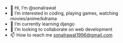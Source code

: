- 👋 Hi, I’m @sonalrawat
- 👀 I’m interested in coding, playing games, watching movies/anime/kdrama
- 🌱 I’m currently learning django
- 💞️ I’m looking to collaborate on web development
- 📫 How to reach me sonalrawat1996@gmail.com

<!---
sonalrawat/sonalrawat is a ✨ special ✨ repository because its `README.md` (this file) appears on your GitHub profile.
You can click the Preview link to take a look at your changes.
--->
